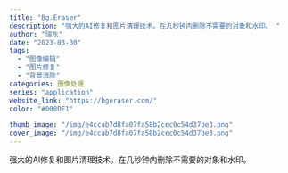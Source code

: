 ```yaml
---
title: "Bg.Eraser"
description: "强大的AI修复和图片清理技术。在几秒钟内删除不需要的对象和水印。 "
author: "瑞东"
date: "2023-03-30"
tags:
  - "图像编辑"
  - "图片修复"
  - "背景消除"
categories: 图像处理
series: "application"
website_link: "https://bgeraser.com/"
color: "#008DE1"

thumb_image: "/img/e4ccab7d8fa07fa58b2cec0c54d37be3.png"
cover_image: "/img/e4ccab7d8fa07fa58b2cec0c54d37be3.png"
---
```


强大的AI修复和图片清理技术。在几秒钟内删除不需要的对象和水印。 